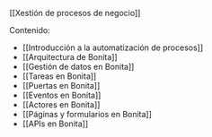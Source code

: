 [[Xestión de procesos de negocio]]

Contenido:
+ [[Introducción a la automatización de procesos]]
+ [[Arquitectura de Bonita]]
+ [[Gestión de datos en Bonita]]
+ [[Tareas en Bonita]]
+ [[Puertas en Bonita]]
+ [[Eventos en Bonita]]
+ [[Actores en Bonita]]
+ [[Páginas y formularios en Bonita]]
+ [[APIs en Bonita]]